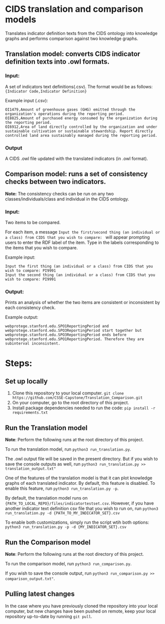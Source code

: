 # CIDS translation and comparison models
Translates indicator definition texts from the CIDS ontology into knowledge graphs and performs comparison against two knowledge graphs. 
## Translation model: converts CIDS indicator definition texts into .owl formats.
### Input:
A set of indicators text definitions(.csv). The format would be as follows:
`{Indicator Code,Indicator Definition}`

Example input (.csv):
```
OI1479,Amount of greenhouse gases (GHG) emitted through the organization's operations during the reporting period.
OI8825,Amount of purchased energy consumed by the organization during the reporting period.
OI6912,Area of land directly controlled by the organization and under sustainable cultivation or sustainable stewardship. Report directly controlled land area sustainably managed during the reporting period.
```

### Output
A CIDS .owl file updated with the translated indicators (in .owl format).

## Comparison model: runs a set of consistency checks between two indicators. 
**Note:** The consistency checks can be run on any two classes/individuals/class and individual in the CIDS ontology.

### Input:
Two items to be compared.

For each item, a message `Input the first/second thing (an individual or a class) from CIDS that you wish to compare: ` will appear prompting users to enter the RDF label of the item. Type in the labels corresponding to the items that you wish to compare.

Example input:
```
Input the first thing (an individual or a class) from CIDS that you wish to compare: PI9991
Input the second thing (an individual or a class) from CIDS that you wish to compare: PI9991
```
### Output:
Prints an analysis of whether the two items are consistent or inconsistent by each consistency check.

Example output:

```
webprotege.stanford.edu.SPO1ReportingPeriod and  webprotege.stanford.edu.SPO3ReportingPeriod start together but  webprotege.stanford.edu.SPO3ReportingPeriod ends before webprotege.stanford.edu.SPO1ReportingPeriod. Therefore they are subinterval inconsistent.
```

# Steps:
## Set up locally
1. Clone this repository to your local computer. `git clone https://github.com/CSSE-Capstone/Translation_Comparison.git`
2. On your computer, go to the root directory of this project. 
3. Install package dependencies needed to run the code: `pip install -r requirements.txt` 
## Run the Translation model
**Note**: Perform the following runs at the root directory of this project.

To run the translation model, run `python3 run_translation.py`.

The .owl output file will be saved in the present directory. But if you wish to save the console outputs as well, run `python3 run_translation.py >> translation_output.txt"`

One of the features of the translation model is that it can plot knowledge graphs of each translated indicator. By default, this feature is disabled. To enable this feature, run `python3 run_translation.py -p`.

By default, the translation model runs on `{PATH_TO_LOCAL_REPO}/files/indicatortestset.csv`. However, if you have another indicator text definition csv file that you wish to run on, run `python3 run_translation.py -d {PATH_TO_MY_INDICATOR_SET}.csv`

To enable both customizations, simply run the script wtih both options: `python3 run_translation.py -p -d {MY_INDICATOR_SET}.csv`

## Run the Comparison model
**Note**: Perform the following runs at the root directory of this project.

To run the comparison model, run `python3 run_comparison.py`.

If you wish to save the console output, run `python3 run_comparison.py >> comparison_output.txt"`.

## Pulling latest changes
In the case where you have previously cloned the repository into your local computer, but new changes have been pushed on remote, keep your local repository up-to-date by running `git pull`.
